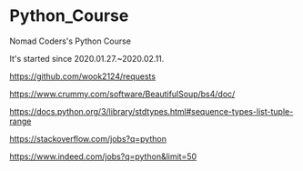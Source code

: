 # Python_Course
Nomad Coders's Python Course

It's started since 2020.01.27.~2020.02.11.

https://github.com/wook2124/requests

https://www.crummy.com/software/BeautifulSoup/bs4/doc/

https://docs.python.org/3/library/stdtypes.html#sequence-types-list-tuple-range

https://stackoverflow.com/jobs?q=python

https://www.indeed.com/jobs?q=python&limit=50
